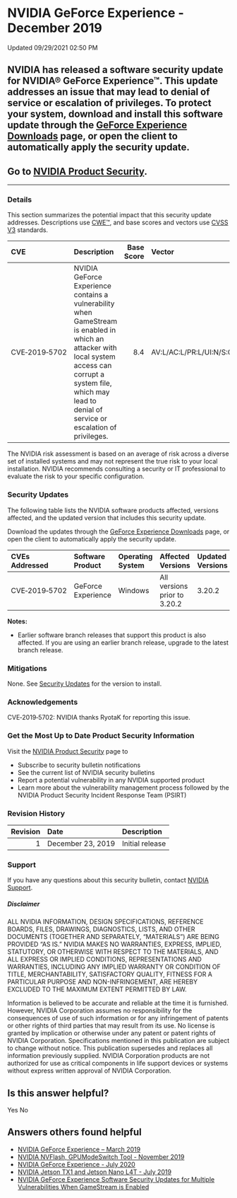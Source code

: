 

 NVIDIA GeForce Experience - December 2019
============================================================




 Updated 09/29/2021 02:50 PM



NVIDIA has released a software security update for NVIDIA® GeForce Experience™. This update addresses an issue that may lead to denial of service or escalation of privileges. To protect your system, download and install this software update through the [GeForce Experience Downloads](https://www.geforce.com/geforce-experience/download) page, or open the client to automatically apply the security update.
---------------------------------------------------------------------------------------------------------------------------------------------------------------------------------------------------------------------------------------------------------------------------------------------------------------------------------------------------------------------------------------------------------------------


Go to [NVIDIA Product Security](https://www.nvidia.com/product-security/).
--------------------------------------------------------------------------






---




### Details


This section summarizes the potential impact that this security update addresses. Descriptions use [CWE™](https://cwe.mitre.org/), and base scores and vectors use [CVSS V3](https://www.first.org/cvss/user-guide) standards.


| CVE | Description | Base Score | Vector |
|:--------------|:------------------------------------------------------------------------------------------------------------------------------------------------------------------------------------------------------------------------|-------------:|:------------------------------------|
| CVE‑2019‑5702 | NVIDIA GeForce Experience contains a vulnerability when GameStream is enabled in which an attacker with local system access can corrupt a system file, which may lead to denial of service or escalation of privileges. | 8.4 | AV:L/AC:L/PR:L/UI:N/S:C/C:N/I:H/A:H |
The NVIDIA risk assessment is based on an average of risk across a diverse set of installed systems and may not represent the true risk to your local installation. NVIDIA recommends consulting a security or IT professional to evaluate the risk to your specific configuration.


### Security Updates


The following table lists the NVIDIA software products affected, versions affected, and the updated version that includes this security update.


Download the updates through the [GeForce Experience Downloads](https://www.geforce.com/geforce-experience/download) page, or open the client to automatically apply the security update.


| CVEs Addressed | Software Product | Operating System | Affected Versions | Updated Versions |
|:-----------------|:-------------------|:-------------------|:-----------------------------|:-------------------|
| CVE‑2019‑5702 | GeForce Experience | Windows | All versions prior to 3.20.2 | 3.20.2 |
**Notes:**


* Earlier software branch releases that support this product is also affected. If you are using an earlier branch release, upgrade to the latest branch release.


### Mitigations


None. See [Security Updates](#security-updates) for the version to install.


### Acknowledgements


CVE‑2019‑5702: NVIDIA thanks RyotaK for reporting this issue.


### Get the Most Up to Date Product Security Information


Visit the [NVIDIA Product Security](https://www.nvidia.com/security) page to


* Subscribe to security bulletin notifications
* See the current list of NVIDIA security bulletins
* Report a potential vulnerability in any NVIDIA supported product
* Learn more about the vulnerability management process followed by the NVIDIA Product Security Incident Response Team (PSIRT)


### Revision History


| Revision | Date | Description |
|-----------:|:------------------|:----------------|
| 1 | December 23, 2019 | Initial release |
### Support


If you have any questions about this security bulletin, contact [NVIDIA Support](https://www.nvidia.com/object/support.html).


##### Disclaimer


ALL NVIDIA INFORMATION, DESIGN SPECIFICATIONS, REFERENCE BOARDS, FILES, DRAWINGS, DIAGNOSTICS, LISTS, AND OTHER DOCUMENTS (TOGETHER AND SEPARATELY, “MATERIALS”) ARE BEING PROVIDED “AS IS.” NVIDIA MAKES NO WARRANTIES, EXPRESS, IMPLIED, STATUTORY, OR OTHERWISE WITH RESPECT TO THE MATERIALS, AND ALL EXPRESS OR IMPLIED CONDITIONS, REPRESENTATIONS AND WARRANTIES, INCLUDING ANY IMPLIED WARRANTY OR CONDITION OF TITLE, MERCHANTABILITY, SATISFACTORY QUALITY, FITNESS FOR A PARTICULAR PURPOSE AND NON-INFRINGEMENT, ARE HEREBY EXCLUDED TO THE MAXIMUM EXTENT PERMITTED BY LAW.


Information is believed to be accurate and reliable at the time it is furnished. However, NVIDIA Corporation assumes no responsibility for the consequences of use of such information or for any infringement of patents or other rights of third parties that may result from its use. No license is granted by implication or otherwise under any patent or patent rights of NVIDIA Corporation. Specifications mentioned in this publication are subject to change without notice. This publication supersedes and replaces all information previously supplied. NVIDIA Corporation products are not authorized for use as critical components in life support devices or systems without express written approval of NVIDIA Corporation.










Is this answer helpful?
-----------------------



Yes
No







Answers others found helpful
----------------------------


* [ NVIDIA GeForce Experience – March 2019](/app/answers/detail/a_id/4784/related/1)
* [ NVIDIA NVFlash, GPUModeSwitch Tool - November 2019](/app/answers/detail/a_id/4928/related/1)
* [ NVIDIA GeForce Experience - July 2020](/app/answers/detail/a_id/5038/related/1)
* [ NVIDIA Jetson TX1 and Jetson Nano L4T - July 2019](/app/answers/detail/a_id/4835/related/1)
* [ NVIDIA GeForce Experience Software Security Updates for Multiple Vulnerabilities When GameStream is Enabled](/app/answers/detail/a_id/4685/related/1)








